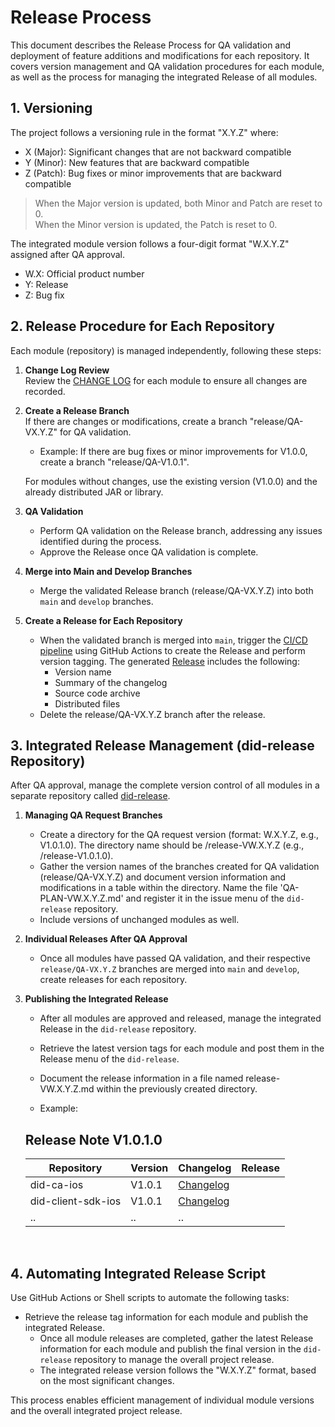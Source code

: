 # Release Process

This document describes the Release Process for QA validation and deployment of feature additions and modifications for each repository. It covers version management and QA validation procedures for each module, as well as the process for managing the integrated Release of all modules.

## 1. Versioning

The project follows a versioning rule in the format "X.Y.Z" where:
- X (Major): Significant changes that are not backward compatible
- Y (Minor): New features that are backward compatible
- Z (Patch): Bug fixes or minor improvements that are backward compatible

> When the Major version is updated, both Minor and Patch are reset to 0.
> <br>
> When the Minor version is updated, the Patch is reset to 0.

The integrated module version follows a four-digit format "W.X.Y.Z" assigned after QA approval.

- W.X: Official product number
- Y: Release
- Z: Bug fix

## 2. Release Procedure for Each Repository

Each module (repository) is managed independently, following these steps:

1. **Change Log Review**  
   Review the [CHANGE LOG](CHANGELOG.md) for each module to ensure all changes are recorded.

2. **Create a Release Branch**  
   If there are changes or modifications, create a branch "release/QA-VX.Y.Z" for QA validation.
   - Example: If there are bug fixes or minor improvements for V1.0.0, create a branch "release/QA-V1.0.1".

   For modules without changes, use the existing version (V1.0.0) and the already distributed JAR or library.

3. **QA Validation**  
   - Perform QA validation on the Release branch, addressing any issues identified during the process.
   - Approve the Release once QA validation is complete.

4. **Merge into Main and Develop Branches**  
   - Merge the validated Release branch (release/QA-VX.Y.Z) into both `main` and `develop` branches.

5. **Create a Release for Each Repository**  
   - When the validated branch is merged into `main`, trigger the [CI/CD pipeline](https://github.com/OmniOneID/did-release/blob/main/docs/CI_CD_PIPELINE.md) using GitHub Actions to create the Release and perform version tagging. The generated [Release](https://github.com/OmniOneID/did-client-sdk-aos/releases) includes the following:
     - Version name
     - Summary of the changelog
     - Source code archive
     - Distributed files
   - Delete the release/QA-VX.Y.Z branch after the release.

## 3. Integrated Release Management (did-release Repository)

After QA approval, manage the complete version control of all modules in a separate repository called [did-release](https://github.com/OmniOneID/did-release/).

1. **Managing QA Request Branches**  
   - Create a directory for the QA request version (format: W.X.Y.Z, e.g., V1.0.1.0). The directory name should be /release-VW.X.Y.Z (e.g., /release-V1.0.1.0).
   - Gather the version names of the branches created for QA validation (release/QA-VX.Y.Z) and document version information and modifications in a table within the directory. Name the file 'QA-PLAN-VW.X.Y.Z.md' and register it in the issue menu of the `did-release` repository.
   - Include versions of unchanged modules as well.

2. **Individual Releases After QA Approval**  
   - Once all modules have passed QA validation, and their respective `release/QA-VX.Y.Z` branches are merged into `main` and `develop`, create releases for each repository.

3. **Publishing the Integrated Release**  
   - After all modules are approved and released, manage the integrated Release in the `did-release` repository.
   - Retrieve the latest version tags for each module and post them in the Release menu of the `did-release`.
   - Document the release information in a file named release-VW.X.Y.Z.md within the previously created directory.
   
   - Example:

   ## Release Note V1.0.1.0

   | Repository         | Version         | Changelog                   | Release                    |
   | ------------------ | --------------- | --------------------------- | --------------------------- |
   | did-ca-ios         | V1.0.1          | [Changelog](https://github.com/OmniOneID/did-ca-ios/blob/main/CHANGELOG.md) |
   | did-client-sdk-ios | V1.0.1          | [Changelog](https://github.com/OmniOneID/did-client-sdk-ios/blob/main/CHANGELOG.md) |
   | ..                 | ..              | ..                           |

<br>

## 4. Automating Integrated Release Script

Use GitHub Actions or Shell scripts to automate the following tasks:
- Retrieve the release tag information for each module and publish the integrated Release.
   - Once all module releases are completed, gather the latest Release information for each module and publish the final version in the `did-release` repository to manage the overall project release.
   - The integrated release version follows the "W.X.Y.Z" format, based on the most significant changes.

This process enables efficient management of individual module versions and the overall integrated project release.
